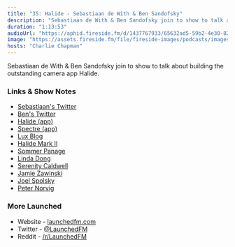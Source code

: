 ```yaml
---
title: "35: Halide - Sebastiaan de With & Ben Sandofsky"
description: "Sebastiaan de With & Ben Sandofsky join to show to talk about building the outstanding camera app Halide."
duration: "1:13:53"
audioUrl: "https://aphid.fireside.fm/d/1437767933/65632ad5-59b2-4e30-82d1-13845dce07dd/debe5df6-f300-40ef-ab18-e95063907166.mp3"
image: "https://assets.fireside.fm/file/fireside-images/podcasts/images/6/65632ad5-59b2-4e30-82d1-13845dce07dd/episodes/d/debe5df6-f300-40ef-ab18-e95063907166/cover.jpg?v=1"
hosts: "Charlie Chapman"
---
```


<p>Sebastiaan de With &amp; Ben Sandofsky join to show to talk about building the outstanding camera app Halide.</p>

<h3>Links &amp; Show Notes</h3>

<ul>
<li><a href="https://twitter.com/sdw" rel="nofollow">Sebastiaan&#39;s Twitter</a></li>
<li><a href="https://twitter.com/sandofsky" rel="nofollow">Ben&#39;s Twitter</a></li>
<li><a href="https://halide.cam" rel="nofollow">Halide (app)</a></li>
<li><a href="https://spectre.cam" rel="nofollow">Spectre (app)</a></li>
<li><a href="https://lux.camera" rel="nofollow">Lux Blog</a></li>
<li><a href="https://lux.camera/pro-camera-action-introducing-halide-mark-ii/" rel="nofollow">Halide Mark II</a></li>
<li><a href="https://twitter.com/Sommer" rel="nofollow">Sommer Panage</a></li>
<li><a href="https://twitter.com/lindadong" rel="nofollow">Linda Dong</a></li>
<li><a href="https://twitter.com/settern" rel="nofollow">Serenity Caldwell</a></li>
<li><a href="https://www.jwz.org/blog/" rel="nofollow">Jamie Zawinski</a></li>
<li><a href="https://www.joelonsoftware.com" rel="nofollow">Joel Spolsky</a></li>
<li><a href="https://norvig.com" rel="nofollow">Peter Norvig</a></li>
</ul>

<h3>More Launched</h3>

<ul>
<li>Website - <a href="https://launchedfm.com" rel="nofollow">launchedfm.com</a></li>
<li>Twitter - <a href="https://twitter.com/launchedfm" rel="nofollow">@LaunchedFM</a></li>
<li>Reddit - <a href="https://www.reddit.com/r/LaunchedFM/" rel="nofollow">/r/LaunchedFM</a></li>
</ul>
